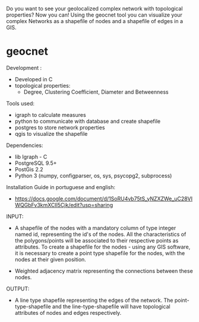 Do you want to see your geolocalized complex network with topological properties? Now you can! Using the geocnet tool you can visualize your complex Networks as a shapefile of nodes and a shapefile of edges in a GIS. 

# geocnet

Development :
- Developed in C
- topological properties:
  - Degree, Clustering Coefficient, Diameter and Betweenness

Tools used:
- igraph to calculate measures
- python to communicate with database and create shapefile
- postgres to store network properties
- qgis to visualize the shapefile

Dependencies:
- lib Igraph - C
- PostgreSQL 9.5+
- PostGis 2.2
- Python 3 (numpy, configparser, os, sys, psycopg2, subprocess)

Installation Guide in portuguese and english: 
- https://docs.google.com/document/d/1SoRU4vb75tS_yNZXZWe_uC28VIWQGbFv3kmXCIl5Cjk/edit?usp=sharing

INPUT: 
- A shapefile of the nodes with a mandatory column of type integer named id, representing the id's of the nodes. All the characteristics of the polygons/points will be associated to their respective points as attributes. To create a shapefile for the nodes - using any GIS software, it is necessary to create a point type shapefile for the nodes, with the nodes at their given position.

- Weighted adjacency matrix representing the connections between these nodes.

OUTPUT: 
- A line type shapefile representing the edges of the network. The point-type-shapefile and the line-type-shapefile will have topological attributes of nodes and edges respectively.
 
